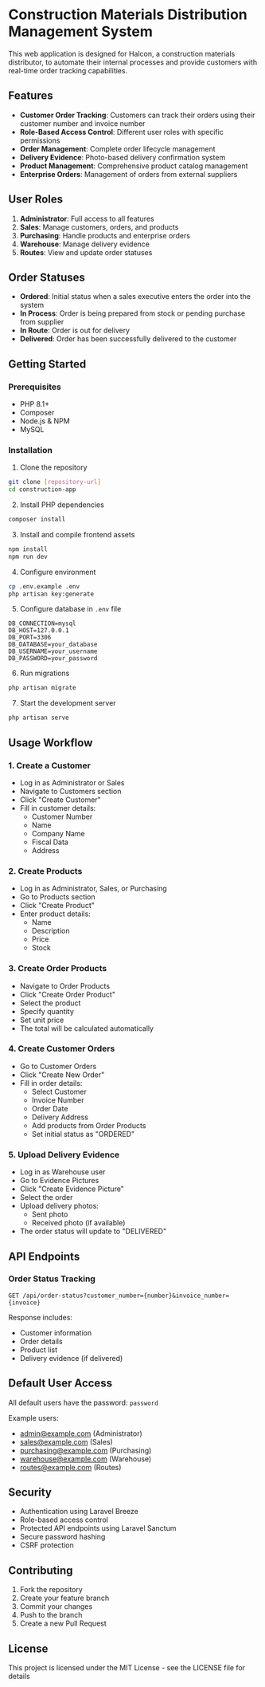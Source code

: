 # Construction Materials Distribution Management System

This web application is designed for Halcon, a construction materials distributor, to automate their internal processes and provide customers with real-time order tracking capabilities.

## Features

- **Customer Order Tracking**: Customers can track their orders using their customer number and invoice number
- **Role-Based Access Control**: Different user roles with specific permissions
- **Order Management**: Complete order lifecycle management
- **Delivery Evidence**: Photo-based delivery confirmation system
- **Product Management**: Comprehensive product catalog management
- **Enterprise Orders**: Management of orders from external suppliers

## User Roles

1. **Administrator**: Full access to all features
2. **Sales**: Manage customers, orders, and products
3. **Purchasing**: Handle products and enterprise orders
4. **Warehouse**: Manage delivery evidence
5. **Routes**: View and update order statuses

## Order Statuses

- **Ordered**: Initial status when a sales executive enters the order into the system
- **In Process**: Order is being prepared from stock or pending purchase from supplier
- **In Route**: Order is out for delivery
- **Delivered**: Order has been successfully delivered to the customer

## Getting Started

### Prerequisites

- PHP 8.1+
- Composer
- Node.js & NPM
- MySQL

### Installation

1. Clone the repository
```bash
git clone [repository-url]
cd construction-app
```

2. Install PHP dependencies
```bash
composer install
```

3. Install and compile frontend assets
```bash
npm install
npm run dev
```

4. Configure environment
```bash
cp .env.example .env
php artisan key:generate
```

5. Configure database in `.env` file
```
DB_CONNECTION=mysql
DB_HOST=127.0.0.1
DB_PORT=3306
DB_DATABASE=your_database
DB_USERNAME=your_username
DB_PASSWORD=your_password
```

6. Run migrations
```bash
php artisan migrate
```

7. Start the development server
```bash
php artisan serve
```

## Usage Workflow

### 1. Create a Customer
- Log in as Administrator or Sales
- Navigate to Customers section
- Click "Create Customer"
- Fill in customer details:
  - Customer Number
  - Name
  - Company Name
  - Fiscal Data
  - Address

### 2. Create Products
- Log in as Administrator, Sales, or Purchasing
- Go to Products section
- Click "Create Product"
- Enter product details:
  - Name
  - Description
  - Price
  - Stock

### 3. Create Order Products
- Navigate to Order Products
- Click "Create Order Product"
- Select the product
- Specify quantity
- Set unit price
- The total will be calculated automatically

### 4. Create Customer Orders
- Go to Customer Orders
- Click "Create New Order"
- Fill in order details:
  - Select Customer
  - Invoice Number
  - Order Date
  - Delivery Address
  - Add products from Order Products
  - Set initial status as "ORDERED"

### 5. Upload Delivery Evidence
- Log in as Warehouse user
- Go to Evidence Pictures
- Click "Create Evidence Picture"
- Select the order
- Upload delivery photos:
  - Sent photo
  - Received photo (if available)
- The order status will update to "DELIVERED"

## API Endpoints

### Order Status Tracking
```http
GET /api/order-status?customer_number={number}&invoice_number={invoice}
```

Response includes:
- Customer information
- Order details
- Product list
- Delivery evidence (if delivered)

## Default User Access

All default users have the password: `password`

Example users:
- admin@example.com (Administrator)
- sales@example.com (Sales)
- purchasing@example.com (Purchasing)
- warehouse@example.com (Warehouse)
- routes@example.com (Routes)

## Security

- Authentication using Laravel Breeze
- Role-based access control
- Protected API endpoints using Laravel Sanctum
- Secure password hashing
- CSRF protection

## Contributing

1. Fork the repository
2. Create your feature branch
3. Commit your changes
4. Push to the branch
5. Create a new Pull Request

## License

This project is licensed under the MIT License - see the LICENSE file for details
